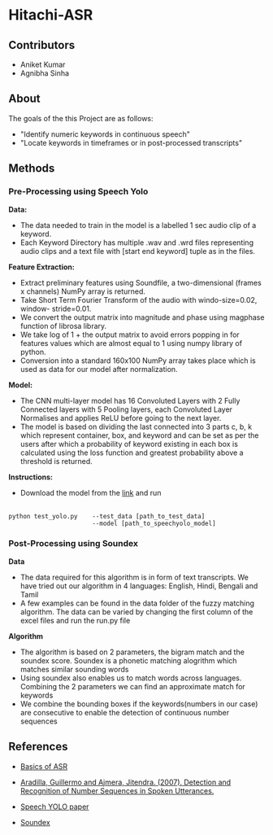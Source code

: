 # Hitachi-ASR

## Contributors
- Aniket Kumar
- Agnibha Sinha

## About
The goals of the this Project are as follows:
- "Identify numeric keywords in continuous speech"
- "Locate keywords in timeframes or in post-processed transcripts"

## Methods

### Pre-Processing using Speech Yolo

**Data:**
- The data needed to train in the model is a labelled 1 sec audio clip of a keyword.
- Each Keyword Directory has multiple .wav and .wrd files representing audio clips and
a text file with [start end keyword] tuple as in the files.

**Feature Extraction:**
- Extract preliminary features using Soundfile, a two-dimensional (frames x channels)
NumPy array is returned.
- Take Short Term Fourier Transform of the audio with windo-size=0.02, window-
stride=0.01.
- We convert the output matrix into magnitude and phase using magphase function
of librosa library.
- We take log of 1 + the output matrix to avoid errors popping in for features values
which are almost equal to 1 using numpy library of python.
- Conversion into a standard 160x100 NumPy array takes place which is used as data for our 
model after normalization.

**Model:**
- The CNN multi-layer model has 16 Convoluted Layers with 2 Fully Connected layers with 5 Pooling layers, 
each Convoluted Layer Normalises and applies ReLU before going to the next layer.
- The model is based on dividing the last connected into 3 parts c, b, k which represent container, box, 
and keyword and can be set as per the users after which a probability of keyword existing in each box is 
calculated using the loss function and greatest probability above a threshold is returned.

**Instructions:**
- Download the model from the [link](https://drive.google.com/file/d/1mkOn61zMzHi9S4XNhfDxnNSuV57OnoyN/view) and run<br /><br />
```
python test_yolo.py    --test_data [path_to_test_data]
                       --model [path_to_speechyolo_model] 
```

### Post-Processing using Soundex

**Data**<br />
- The data required for this algorithm is in form of text transcripts. We have tried out our algorithm 
in 4 languages: English, Hindi, Bengali and Tamil
- A few examples can be found in the data folder of the fuzzy matching algorithm. The data can be varied by
changing the first column of the excel files and run the run.py file


**Algorithm**<br />
- The algorithm is based on 2 parameters, the bigram match and the soundex score.
Soundex is a phonetic matching alogrithm which matches similar sounding words
- Using soundex also enables us to match words across languages. Combining the 
2 parameters we can find an approximate match for keywords
- We combine the bounding boxes if the keywords(numbers in our case) are consecutive to enable the detection of
continuous number sequences

## References
- [Basics of ASR](http://www.cs.columbia.edu/~julia/courses/CS6998-2019/%5B09%5D%20Automatic%20Speech%20Recognition.pdf)

- [Aradilla, Guillermo and Ajmera, Jitendra. (2007). Detection and
Recognition of Number Sequences in Spoken Utterances.](https://citeseerx.ist.psu.edu/viewdoc/download?doi=10.1.1.367.7514&rep=rep1&type=pdf)

- [Speech YOLO paper](https://arxiv.org/pdf/1904.07704.pdf)

- [Soundex](https://github.com/libindic/soundex)



